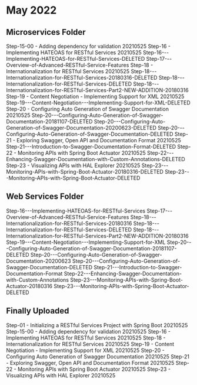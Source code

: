 # May 2022

## Microservices Folder
Step-15-00 - Adding dependency for validation 20210525
Step-16 - Implementing HATEOAS for RESTful Services 20210525
Step-16---Implementing-HATEOAS-for-RESTful-Services-DELETED
Step-17---Overview-of-Advanced-RESTful-Service-Features
Step-18 - Internationalization for RESTful Services 20210525
Step-18---Internationalization-for-RESTful-Services-20180316-DELETED
Step-18---Internationalization-for-RESTful-Services-DELETED
Step-18---Internationalization-for-RESTful-Services-Part2-NEW-ADDITION-20180316
Step-19 - Content Negotiation - Implementing Support for XML 20210525
Step-19---Content-Negotiation---Implementing-Support-for-XML-DELETED
Step-20 - Configuring Auto Generation of Swagger Documentation 20210525
Step-20---Configuring-Auto-Generation-of-Swagger-Documentation-20181107-DELETED
Step-20---Configuring-Auto-Generation-of-Swagger-Documentation-20200623-DELETED
Step-20---Configuring-Auto-Generation-of-Swagger-Documentation-DELETED
Step-21 - Exploring Swagger, Open API and Documentation Format 20210525
Step-21---Introduction-to-Swagger-Documentation-Format-DELETED
Step-22 - Monitoring APIs with Spring Boot Actuator 20210525
Step-22---Enhancing-Swagger-Documentation-with-Custom-Annotations-DELETED
Step-23 - Visualizing APIs with HAL Explorer 20210525
Step-23---Monitoring-APIs-with-Spring-Boot-Actuator-20180316-DELETED
Step-23---Monitoring-APIs-with-Spring-Boot-Actuator-DELETED


## Web Services Folder
Step-16---Implementing-HATEOAS-for-RESTful-Services
Step-17---Overview-of-Advanced-RESTful-Service-Features
Step-18---Internationalization-for-RESTful-Services-20180316
Step-18---Internationalization-for-RESTful-Services-DELETED
Step-18---Internationalization-for-RESTful-Services-Part2-NEW-ADDITION-20180316
Step-19---Content-Negotiation---Implementing-Support-for-XML
Step-20---Configuring-Auto-Generation-of-Swagger-Documentation-20181107-DELETED
Step-20---Configuring-Auto-Generation-of-Swagger-Documentation-20200623
Step-20---Configuring-Auto-Generation-of-Swagger-Documentation-DELETED
Step-21---Introduction-to-Swagger-Documentation-Format
Step-22---Enhancing-Swagger-Documentation-with-Custom-Annotations
Step-23---Monitoring-APIs-with-Spring-Boot-Actuator-20180316
Step-23---Monitoring-APIs-with-Spring-Boot-Actuator-DELETED


## Finally Uploaded
Step-01 - Initializing a RESTful Services Project with Spring Boot 20210525
Step-15-00 - Adding dependency for validation 20210525
Step-16 - Implementing HATEOAS for RESTful Services 20210525
Step-18 - Internationalization for RESTful Services 20210525
Step-19 - Content Negotiation - Implementing Support for XML 20210525
Step-20 - Configuring Auto Generation of Swagger Documentation 20210525
Step-21 - Exploring Swagger, Open API and Documentation Format 20210525
Step-22 - Monitoring APIs with Spring Boot Actuator 20210525
Step-23 - Visualizing APIs with HAL Explorer 20210525

